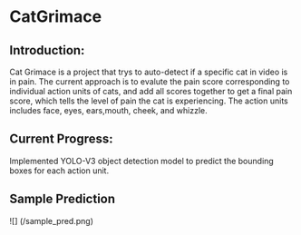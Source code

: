 # CatGrimace

## Introduction:

Cat Grimace is a project that trys to auto-detect if a specific cat in video is in pain. The current approach is to evalute the pain score corresponding to individual action units 
of cats, and add all scores together to get a final pain score, which tells the level of pain the cat is experiencing. The action units includes face, eyes, ears,mouth, cheek, 
and whizzle.

## Current Progress:

Implemented YOLO-V3 object detection model to predict the bounding boxes for each action unit.

## Sample Prediction
![] (/sample_pred.png)

